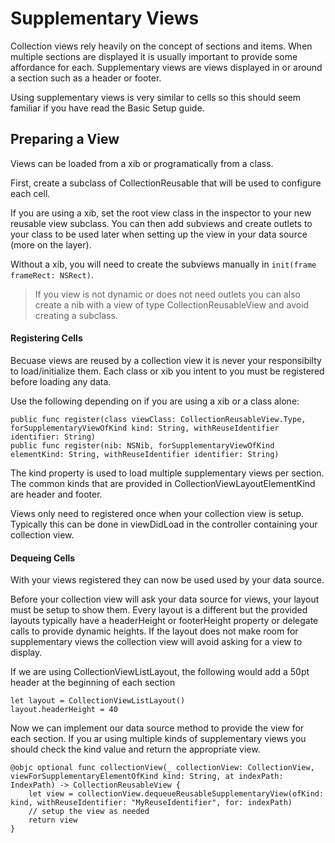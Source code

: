# Supplementary Views

Collection views rely heavily on the concept of sections and items. When multiple sections are displayed it is usually important to provide some affordance for each. Supplementary views are views displayed in or around a section such as a header or footer.

Using supplementary views is very similar to cells so this should seem familiar if you have read the Basic Setup guide.


## Preparing a View

Views can be loaded from a xib or programatically from a class.

First, create a subclass of CollectionReusable that will be used to configure each cell.

If you are using a xib, set the root view class in the inspector to your new reusable view subclass. You can then add subviews and create outlets to your class to be used later when setting up the view in your data source (more on the layer).

Without a xib, you will need to create the subviews manually in `init(frame frameRect: NSRect)`.

> If you view is not dynamic or does not need outlets you can also create a nib with a view of type CollectionReusableView and avoid creating a subclass.

#### Registering Cells

Becuase views are reused by a collection view it is never your responsibilty to load/initialize them. Each class or xib you intent to you must be registered before loading any data.

Use the following depending on if you are using a xib or a class alone:
```
public func register(class viewClass: CollectionReusableView.Type, forSupplementaryViewOfKind kind: String, withReuseIdentifier identifier: String)
public func register(nib: NSNib, forSupplementaryViewOfKind elementKind: String, withReuseIdentifier identifier: String)
```

The kind property is used to load multiple supplementary views per section. The common kinds that are provided in CollectionViewLayoutElementKind are header and footer.

Views only need to registered once when your collection view is setup. Typically this can be done in viewDidLoad in the controller containing your collection view.


#### Dequeing Cells

With your views registered they can now be used used by your data source.

Before your collection view will ask your data source for views, your layout must be setup to show them. Every layout is a different but the provided layouts typically have a headerHeight or footerHeight property or delegate calls to provide dynamic heights. If the layout does not make room for supplementary views the collection view will avoid asking for a view to display.

If we are using CollectionViewListLayout, the following would add a 50pt header at the beginning of each section
```
let layout = CollectionViewListLayout()
layout.headerHeight = 40
```

Now we can implement our data source method to provide the view for each section. If you ar using multiple kinds of supplementary views you should check the kind value and return the appropriate view.

```
@objc optional func collectionView(_ collectionView: CollectionView, viewForSupplementaryElementOfKind kind: String, at indexPath: IndexPath) -> CollectionReusableView {
    let view = collectionView.dequeueReusableSupplementaryView(ofKind: kind, withReuseIdentifier: "MyReuseIdentifier", for: indexPath)
    // setup the view as needed
    return view
}
```
